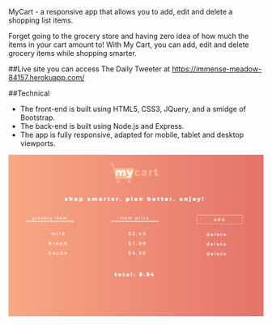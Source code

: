 MyCart - a responsive app that allows you to add, edit and delete a shopping list items.

Forget going to the grocery store and having zero idea of how much the items in your cart amount to! With My Cart, you can add, edit and delete grocery items while shopping smarter. 

##Live site you can access The Daily Tweeter at https://immense-meadow-84157.herokuapp.com/

##Technical 
<ul>
<li>The front-end is built using HTML5, CSS3, JQuery, and a smidge of Bootstrap.</li>
<li>The back-end is built using Node.js and Express.</li>
<li>The app is fully responsive, adapted for mobile, tablet and desktop viewports.</li>
<!-- <li>Testing</li> -->
</ul>

![Screenshot](/mycart.png)
